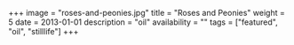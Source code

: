 +++
image = "roses-and-peonies.jpg"
title = "Roses and Peonies"
weight = 5
date = 2013-01-01
description = "oil"
availability = ""
tags = ["featured", "oil", "stilllife"]
+++

